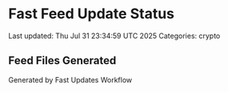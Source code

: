 # Fast Feed Update Status
Last updated: Thu Jul 31 23:34:59 UTC 2025
Categories: crypto

## Feed Files Generated

Generated by Fast Updates Workflow
